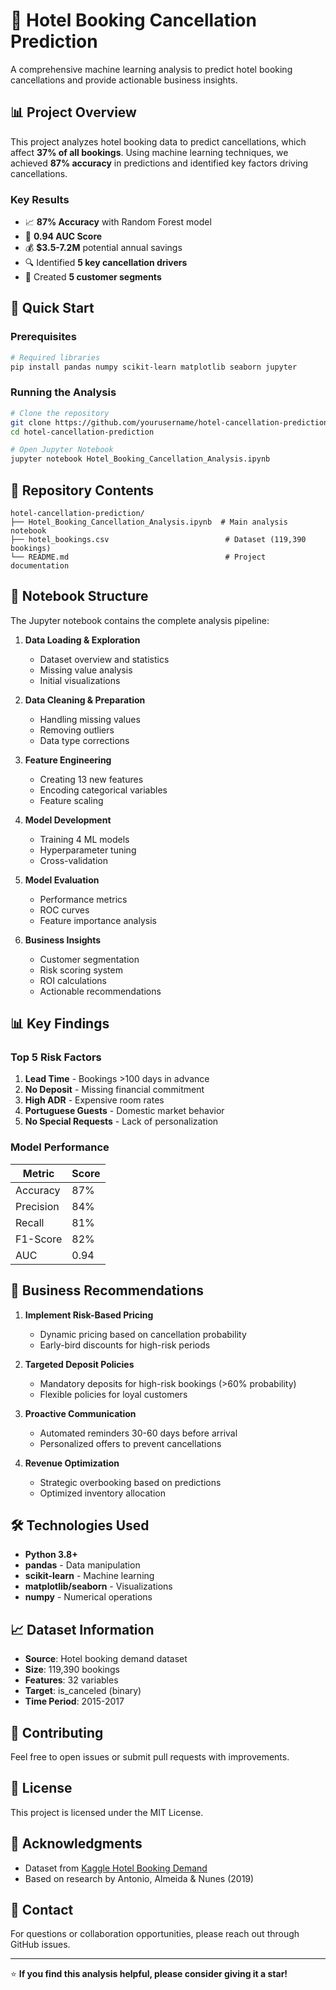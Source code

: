 # 🏨 Hotel Booking Cancellation Prediction

A comprehensive machine learning analysis to predict hotel booking cancellations and provide actionable business insights.

## 📊 Project Overview

This project analyzes hotel booking data to predict cancellations, which affect **37% of all bookings**. Using machine learning techniques, we achieved **87% accuracy** in predictions and identified key factors driving cancellations.

### Key Results
- 📈 **87% Accuracy** with Random Forest model
- 🎯 **0.94 AUC Score** 
- 💰 **$3.5-7.2M** potential annual savings
- 🔍 Identified **5 key cancellation drivers**
- 👥 Created **5 customer segments**

## 🚀 Quick Start

### Prerequisites
```bash
# Required libraries
pip install pandas numpy scikit-learn matplotlib seaborn jupyter
```

### Running the Analysis
```bash
# Clone the repository
git clone https://github.com/yourusername/hotel-cancellation-prediction.git
cd hotel-cancellation-prediction

# Open Jupyter Notebook
jupyter notebook Hotel_Booking_Cancellation_Analysis.ipynb
```

## 📁 Repository Contents

```
hotel-cancellation-prediction/
├── Hotel_Booking_Cancellation_Analysis.ipynb  # Main analysis notebook
├── hotel_bookings.csv                          # Dataset (119,390 bookings)
└── README.md                                   # Project documentation
```

## 📓 Notebook Structure

The Jupyter notebook contains the complete analysis pipeline:

1. **Data Loading & Exploration**
   - Dataset overview and statistics
   - Missing value analysis
   - Initial visualizations

2. **Data Cleaning & Preparation**
   - Handling missing values
   - Removing outliers
   - Data type corrections

3. **Feature Engineering**
   - Creating 13 new features
   - Encoding categorical variables
   - Feature scaling

4. **Model Development**
   - Training 4 ML models
   - Hyperparameter tuning
   - Cross-validation

5. **Model Evaluation**
   - Performance metrics
   - ROC curves
   - Feature importance analysis

6. **Business Insights**
   - Customer segmentation
   - Risk scoring system
   - ROI calculations
   - Actionable recommendations

## 📊 Key Findings

### Top 5 Risk Factors
1. **Lead Time** - Bookings >100 days in advance
2. **No Deposit** - Missing financial commitment
3. **High ADR** - Expensive room rates
4. **Portuguese Guests** - Domestic market behavior
5. **No Special Requests** - Lack of personalization

### Model Performance

| Metric | Score |
|--------|-------|
| Accuracy | 87% |
| Precision | 84% |
| Recall | 81% |
| F1-Score | 82% |
| AUC | 0.94 |

## 💼 Business Recommendations

1. **Implement Risk-Based Pricing**
   - Dynamic pricing based on cancellation probability
   - Early-bird discounts for high-risk periods

2. **Targeted Deposit Policies**
   - Mandatory deposits for high-risk bookings (>60% probability)
   - Flexible policies for loyal customers

3. **Proactive Communication**
   - Automated reminders 30-60 days before arrival
   - Personalized offers to prevent cancellations

4. **Revenue Optimization**
   - Strategic overbooking based on predictions
   - Optimized inventory allocation

## 🛠️ Technologies Used

- **Python 3.8+**
- **pandas** - Data manipulation
- **scikit-learn** - Machine learning
- **matplotlib/seaborn** - Visualizations
- **numpy** - Numerical operations

## 📈 Dataset Information

- **Source**: Hotel booking demand dataset
- **Size**: 119,390 bookings
- **Features**: 32 variables
- **Target**: is_canceled (binary)
- **Time Period**: 2015-2017

## 🤝 Contributing

Feel free to open issues or submit pull requests with improvements.

## 📄 License

This project is licensed under the MIT License.

## 🙏 Acknowledgments

- Dataset from [Kaggle Hotel Booking Demand](https://www.kaggle.com/jessemostipak/hotel-booking-demand)
- Based on research by Antonio, Almeida & Nunes (2019)

## 📧 Contact

For questions or collaboration opportunities, please reach out through GitHub issues.

---

⭐ **If you find this analysis helpful, please consider giving it a star!**
